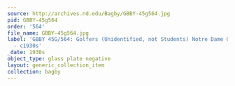 ```yaml
---
source: http://archives.nd.edu/Bagby/GBBY-45g564.jpg
pid: GBBY-45g564
order: '564'
file_name: GBBY-45g564.jpg
label: 'GBBY 45G/564: Golfers (Unidentified, not Students) Notre Dame Golf Course
  - c1930s'
_date: 1930s
object_type: glass plate negative
layout: generic_collection_item
collection: bagby
---
```

